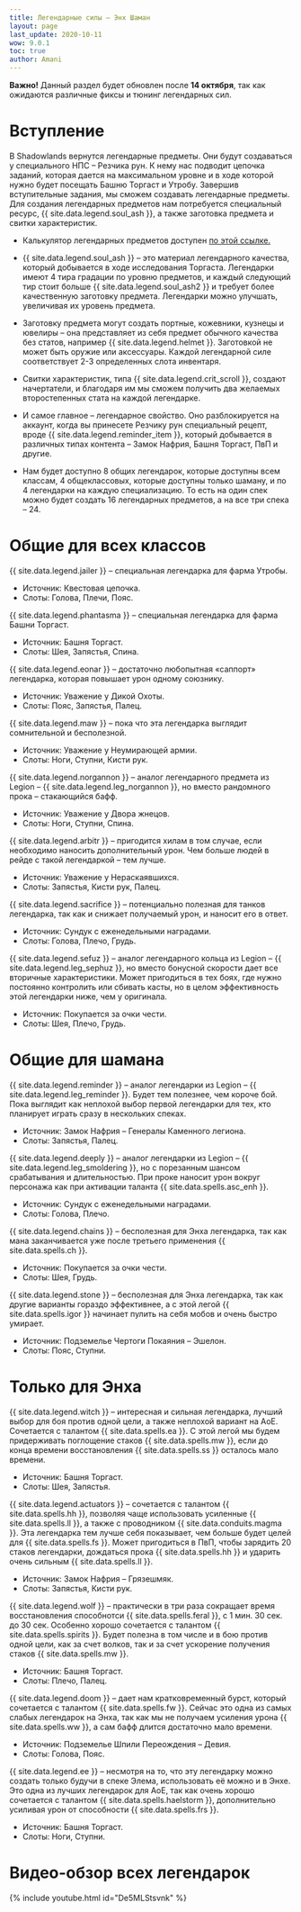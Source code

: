 ```yaml
---
title: Легендарные силы – Энх Шаман
layout: page
last_update: 2020-10-11 
wow: 9.0.1
toc: true
author: Amani
---
```


**Важно!** Данный раздел будет обновлен после **14 октября**, так как ожидаются различные фиксы и тюнинг легендарных сил.

# Вступление

В Shadowlands вернутся легендарные предметы. Они будут создаваться у специального НПС – Резчика рун. К нему нас подводит цепочка заданий, которая дается на максимальном уровне и в ходе которой нужно будет посещать Башню Торгаст и Утробу. Завершив вступительные задания, мы сможем создавать легендарные предметы. Для создания легендарных предметов нам потребуется специальный ресурс, {{ site.data.legend.soul_ash }}, а также заготовка предмета и свитки характеристик.

* Калькулятор легендарных предметов доступен [по этой ссылке.](https://shadowlands.wowhead.com/legendary-calc/shaman)

* {{ site.data.legend.soul_ash }} – это материал легендарного качества, который добывается в ходе исследования Торгаста. Легендарки имеют 4 тира градации по уровню предметов, и каждый следующий тир стоит больше {{ site.data.legend.soul_ash2 }} и требует более качественную заготовку предмета. Легендарки можно улучшать, увеличивая их уровень предмета.

* Заготовку предмета могут создать портные, кожевники, кузнецы и ювелиры – она представляет из себя предмет обычного качества без статов, например {{ site.data.legend.helmet }}. Заготовкой не может быть оружие или аксессуары. Каждой легендарной силе соответствует 2-3 определенных слота инвентаря.

* Свитки характеристик, типа {{ site.data.legend.crit_scroll }}, создают начертатели, и благодаря им мы сможем получить два желаемых второстепенных стата на каждой легендарке.

* И самое главное – легендарное свойство. Оно разблокируется на аккаунт, когда вы принесете Резчику рун специальный рецепт, вроде {{ site.data.legend.reminder_item }}, который добывается в различных типах контента – Замок Нафрия, Башня Торгаст, ПвП и другие.

* Нам будет доступно 8 общих легендарок, которые доступны всем классам, 4 общеклассовых, которые доступны только шаману, и по 4 легендарки на каждую специализацию. То есть на один спек можно будет создать 16 легендарных предметов, а на все три спека – 24.

# Общие для всех классов

{{ site.data.legend.jailer }} – специальная легендарка для фарма Утробы.  
* Источник: Квестовая цепочка.  
* Слоты: Голова, Плечи, Пояс.

{{ site.data.legend.phantasma }} – специальная легендарка для фарма Башни Торгаст.  
* Источник: Башня Торгаст.  
* Слоты: Шея, Запястья, Спина.

{{ site.data.legend.eonar }} – достаточно любопытная «саппорт» легендарка, которая повышает урон одному союзнику.  
* Источник: Уважение у Дикой Охоты.  
* Слоты: Пояс, Запястья, Палец.

{{ site.data.legend.maw }} – пока что эта легендарка выглядит сомнительной и бесполезной.  
* Источник: Уважение у Неумирающей армии.  
* Слоты: Ноги, Ступни, Кисти рук.

{{ site.data.legend.norgannon }} – аналог легендарного предмета из Legion – {{ site.data.legend.leg_norgannon }}, но вместо рандомного прока – стакающийся бафф.  
* Источник: Уважение у Двора жнецов.  
* Слоты: Ноги, Ступни, Спина.

{{ site.data.legend.arbitr }} – пригодится хилам в том случае, если необходимо наносить дополнительный урон. Чем больше людей в рейде с такой легендаркой – тем лучше.  
* Источник: Уважение у Нераскаявшихся.  
* Слоты: Запястья, Кисти рук, Палец.

{{ site.data.legend.sacrifice }} – потенциально полезная для танков легендарка, так как и снижает получаемый урон, и наносит его в ответ.  
* Источник: Сундук с еженедельными наградами.  
* Слоты: Голова, Плечо, Грудь.

{{ site.data.legend.sefuz }} – аналог легендарного кольца из Legion – {{ site.data.legend.leg_sephuz }}, но вместо бонусной скорости дает все вторичные характеристики. Может пригодиться в тех боях, где нужно постоянно контролить или сбивать касты, но в целом эффективность этой легендарки ниже, чем у оригинала.  
* Источник: Покупается за очки чести.  
* Слоты: Шея, Плечо, Грудь.

# Общие для шамана

{{ site.data.legend.reminder }} – аналог легендарки из Legion – {{ site.data.legend.leg_reminder }}. Будет тем полезнее, чем короче бой. Пока выглядит как неплохой выбор первой легендарки для тех, кто планирует играть сразу в нескольких спеках.  
* Источник: Замок Нафрия – Генералы Каменного легиона.  
* Слоты: Запястья, Палец.

{{ site.data.legend.deeply }} – аналог легендарки из Legion – {{ site.data.legend.leg_smoldering }}, но с порезанным шансом срабатывания и длительностью. При проке наносит урон вокруг персонажа как при активации таланта {{ site.data.spells.asc_enh }}.  
* Источник: Сундук с еженедельными наградами.  
* Слоты: Голова, Плечо.

{{ site.data.legend.chains }} – бесполезная для Энха легендарка, так как мана заканчивается уже после третьего применения {{ site.data.spells.ch }}.  
* Источник: Покупается за очки чести.  
* Слоты: Шея, Грудь.

{{ site.data.legend.stone }} – бесполезная для Энха легендарка, так как другие варианты гораздо эффективнее, а с этой легой {{ site.data.spells.igor }} начинает пулить на себя мобов и очень быстро умирает.  
* Источник: Подземелье Чертоги Покаяния – Эшелон.  
* Слоты: Пояс, Ступни.

# Только для Энха

{{ site.data.legend.witch }} – интересная и сильная легендарка, лучший выбор для боя против одной цели, а также неплохой вариант на АоЕ. Сочетается с талантом {{ site.data.spells.ea }}. С этой легой мы будем придерживать поглощение стаков {{ site.data.spells.mw }}, если до конца времени восстановления {{ site.data.spells.ss }} осталось мало времени.
* Источник: Башня Торгаст. 
* Слоты: Шея, Запястья.

{{ site.data.legend.actuators }} – сочетается с талантом {{ site.data.spells.hh }}, позволяя чаще использовать усиленные {{ site.data.spells.ll }}, а также с проводником {{ site.data.conduits.magma }}. Эта легендарка тем лучше себя показывает, чем больше будет целей для {{ site.data.spells.fs }}. Может пригодиться в ПвП, чтобы зарядить 20 стаков легендарки, дождаться прока {{ site.data.spells.hh }} и ударить очень сильным {{ site.data.spells.ll }}.
* Источник: Замок Нафрия – Грязешмяк. 
* Слоты: Запястья, Кисти рук.

{{ site.data.legend.wolf }} – практически в три раза сокращает время восстановления способнотси {{ site.data.spells.feral }}, с 1 мин. 30 сек. до 30 сек. Особенно хорошо сочетается с талантом {{ site.data.spells.spirits }}. Будет полезна в том числе и в бою против одной цели, как за счет волков, так и за счет ускорение получения стаков {{ site.data.spells.mw }}.
* Источник: Башня Торгаст. 
* Слоты: Плечо, Палец.

{{ site.data.legend.doom }} – дает нам кратковременный бурст, который сочетается с талантом {{ site.data.spells.fw }}. Cейчас это одна из самых слабых легендарок на Энха, так как мы не получаем усиления урона {{ site.data.spells.ww }}, а сам бафф длится достаточно мало времени.

* Источник: Подземелье Шпили Переождения – Девия. 
* Слоты: Голова, Пояс.

{{ site.data.legend.ee }} – несмотря на то, что эту легендарку можно создать только будучи в спеке Элема, использовать её можно и в Энхе. Это одна из лучших легендарок для АоЕ, так как очень хорошо сочетается с талантом {{ site.data.spells.haelstorm }}, дополнительно усиливая урон от способности {{ site.data.spells.frs }}.
* Источник: Башня Торгаст. 
* Слоты: Ноги, Ступни.

# Видео-обзор всех легендарок

{% include youtube.html id="De5MLStsvnk" %}
